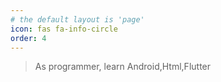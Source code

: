 ```yaml
---
# the default layout is 'page'
icon: fas fa-info-circle
order: 4
---
```


> As programmer, learn Android,Html,Flutter
